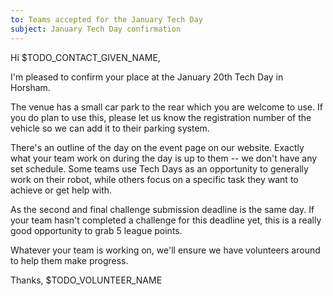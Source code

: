 ```yaml
---
to: Teams accepted for the January Tech Day
subject: January Tech Day confirmation
---
```


Hi $TODO_CONTACT_GIVEN_NAME,

I'm pleased to confirm your place at the January 20th Tech Day in Horsham. 

The venue has a small car park to the rear which you are welcome to use. If you do plan to use this, please let us know the registration number of the vehicle so we can add it to their parking system.

There's an outline of the day on the event page on our website. Exactly what your team work on during the day is up to them -- we don't have any set schedule. Some teams use Tech Days as an opportunity to generally work on their robot, while others focus on a specific task they want to achieve or get help with.

As the second and final challenge submission deadline is the same day. If your team hasn't completed a challenge for this deadline yet, this is a really good opportunity to grab 5 league points.

Whatever your team is working on, we'll ensure we have volunteers around to help them make progress.

Thanks, $TODO_VOLUNTEER_NAME
